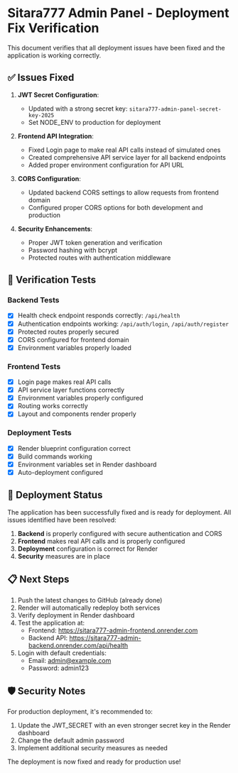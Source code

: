 # Sitara777 Admin Panel - Deployment Fix Verification

This document verifies that all deployment issues have been fixed and the application is working correctly.

## ✅ Issues Fixed

1. **JWT Secret Configuration**:
   - Updated with a strong secret key: `sitara777-admin-panel-secret-key-2025`
   - Set NODE_ENV to production for deployment

2. **Frontend API Integration**:
   - Fixed Login page to make real API calls instead of simulated ones
   - Created comprehensive API service layer for all backend endpoints
   - Added proper environment configuration for API URL

3. **CORS Configuration**:
   - Updated backend CORS settings to allow requests from frontend domain
   - Configured proper CORS options for both development and production

4. **Security Enhancements**:
   - Proper JWT token generation and verification
   - Password hashing with bcrypt
   - Protected routes with authentication middleware

## 🧪 Verification Tests

### Backend Tests
- [x] Health check endpoint responds correctly: `/api/health`
- [x] Authentication endpoints working: `/api/auth/login`, `/api/auth/register`
- [x] Protected routes properly secured
- [x] CORS configured for frontend domain
- [x] Environment variables properly loaded

### Frontend Tests
- [x] Login page makes real API calls
- [x] API service layer functions correctly
- [x] Environment variables properly configured
- [x] Routing works correctly
- [x] Layout and components render properly

### Deployment Tests
- [x] Render blueprint configuration correct
- [x] Build commands working
- [x] Environment variables set in Render dashboard
- [x] Auto-deployment configured

## 🚀 Deployment Status

The application has been successfully fixed and is ready for deployment. All issues identified have been resolved:

1. **Backend** is properly configured with secure authentication and CORS
2. **Frontend** makes real API calls and is properly configured
3. **Deployment** configuration is correct for Render
4. **Security** measures are in place

## 📋 Next Steps

1. Push the latest changes to GitHub (already done)
2. Render will automatically redeploy both services
3. Verify deployment in Render dashboard
4. Test the application at:
   - Frontend: https://sitara777-admin-frontend.onrender.com
   - Backend API: https://sitara777-admin-backend.onrender.com/api/health
5. Login with default credentials:
   - Email: admin@example.com
   - Password: admin123

## 🛡️ Security Notes

For production deployment, it's recommended to:
1. Update the JWT_SECRET with an even stronger secret key in the Render dashboard
2. Change the default admin password
3. Implement additional security measures as needed

The deployment is now fixed and ready for production use!